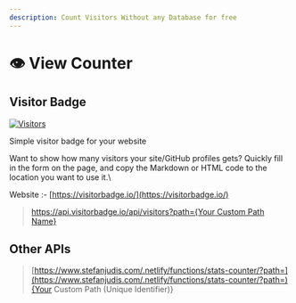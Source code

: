 ```yaml
---
description: Count Visitors Without any Database for free
---
```


# 👁️ View Counter

## Visitor Badge

[![Visitors](https://api.visitorbadge.io/api/daily?user=estruyf\&repo=github-visitors-badge\&labelColor=%23555555\&countColor=%23F0B354\&label=Visitors%20today\&style=default)](https://visitorbadge.io/status)

Simple visitor badge for your website

Want to show how many visitors your site/GitHub profiles gets? Quickly fill in the form on the page, and copy the Markdown or HTML code to the location you want to use it.\




Website :- [https://visitorbadge.io/](https://visitorbadge.io/)

> [https://api.visitorbadge.io/api/visitors?path={Your Custom Path Name}](https://api.visitorbadge.io/api/visitors?path=path\&countColor=%23263759)









## Other APIs

> [https://www.stefanjudis.com/.netlify/functions/stats-counter/?path=](https://www.stefanjudis.com/.netlify/functions/stats-counter/?path=){Your Custom Path (Unique Identifier)}



